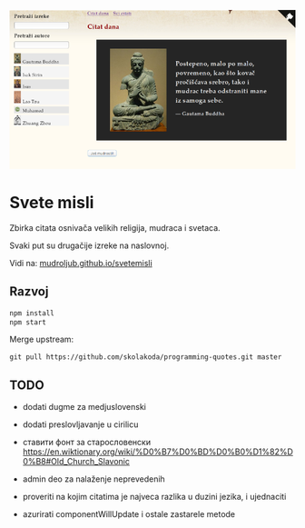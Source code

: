 [![](screen.png)](https://mudroljub.github.io/svetemisli)

# Svete misli

Zbirka citata osnivača velikih religija, mudraca i svetaca.

Svaki put su drugačije izreke na naslovnoj.

Vidi na: [mudroljub.github.io/svetemisli](https://mudroljub.github.io/svetemisli)

## Razvoj

```
npm install
npm start
```

Merge upstream:

```
git pull https://github.com/skolakoda/programming-quotes.git master
```

## TODO

- dodati dugme za medjuslovenski
- dodati preslovljavanje u cirilicu
- ставити фонт за старословенски https://en.wiktionary.org/wiki/%D0%B7%D0%BD%D0%B0%D1%82%D0%B8#Old_Church_Slavonic
- admin deo za nalaženje neprevedenih

- proveriti na kojim citatima je najveca razlika u duzini jezika, i ujednaciti
- azurirati componentWillUpdate i ostale zastarele metode
